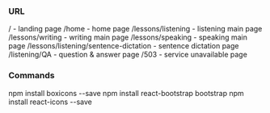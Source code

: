 ### URL

/ - landing page
/home - home page
/lessons/listening - listening main page
/lessons/writing - writing main page
/lessons/speaking - speaking main page
/lessons/listening/sentence-dictation - sentence dictation page
/listening/QA - question & answer page
/503 - service unavailable page


### Commands
npm install boxicons --save
npm install react-bootstrap bootstrap
npm install react-icons --save